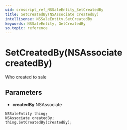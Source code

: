 ```yaml
---
uid: crmscript_ref_NSSaleEntity_SetCreatedBy
title: SetCreatedBy(NSAssociate createdBy)
intellisense: NSSaleEntity.SetCreatedBy
keywords: NSSaleEntity, GetCreatedBy
so.topic: reference
---
```


# SetCreatedBy(NSAssociate createdBy)

Who created to sale

## Parameters

* **createdBy** NSAssociate

```crmscript
NSSaleEntity thing;
NSAssociate createdBy;
thing.SetCreatedBy(createdBy);
```

